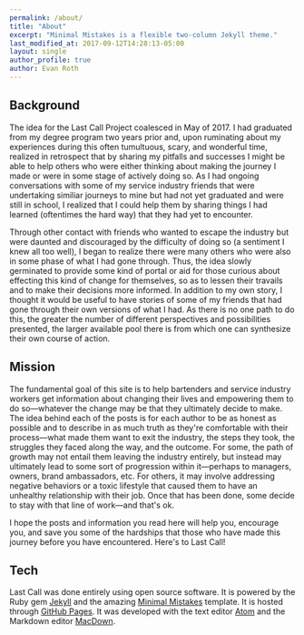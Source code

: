 ```yaml
---
permalink: /about/
title: "About"
excerpt: "Minimal Mistakes is a flexible two-column Jekyll theme."
last_modified_at: 2017-09-12T14:28:13-05:00
layout: single
author_profile: true
author: Evan Roth
---
```

## Background
The idea for the Last Call Project coalesced in May of 2017.  I had graduated from my degree program two years prior and, upon ruminating about my experiences during this often tumultuous, scary, and wonderful time, realized in retrospect that by sharing my pitfalls and successes I might be able to help others who were either thinking about making the journey I made or were in some stage of actively doing so.  As I had ongoing conversations with some of my service industry friends that were undertaking similiar journeys to mine but had not yet graduated and were still in school, I realized that I could help them by sharing things I had learned (oftentimes the hard way) that they had yet to encounter.

Through other contact with friends who wanted to escape the industry but were daunted and discouraged by the difficulty of doing so (a sentiment I knew all too well), I began to realize there were many others who were also in some phase of what I had gone through.  Thus, the idea slowly germinated to provide some kind of portal or aid for those curious about effecting this kind of change for themselves, so as to lessen their travails and to make their decisions more informed.  In addition to my own story, I thought it would be useful to have stories of some of my friends that had gone through their own versions of what I had.  As there is no one path to do this, the greater the number of different perspectives and possibilities presented, the larger available pool there is from which one can synthesize their own course of action.

## Mission
The fundamental goal of this site is to help bartenders and service industry workers get information about changing their lives and empowering them to do so—whatever the change may be that they ultimately decide to make.  The idea behind each of the posts is for each author to be as honest as possible and to describe in as much truth as they're comfortable with their process—what made them want to exit the industry, the steps they took, the struggles they faced along the way, and the outcome.  For some, the path of growth may not entail them leaving the industry entirely, but instead may ultimately lead to some sort of progression within it—perhaps to managers, owners, brand ambassadors, etc.  For others, it may involve addressing negative behaviors or a toxic lifestyle that caused them to have an unhealthy relationship with their job.  Once that has been done, some decide to stay with that line of work—and that's ok.

I hope the posts and information you read here will help you, encourage you, and save you some of the hardships that those who have made this journey before you have encountered.  Here's to Last Call!

## Tech
Last Call was done entirely using open source software.  It is powered by the Ruby gem [Jekyll](https://github.com/jekyll/jekyll) and the amazing [Minimal Mistakes](https://mademistakes.com/work/minimal-mistakes-jekyll-theme/) template.  It is hosted through [GitHub Pages](https://pages.github.com/).  It was developed with the text editor [Atom](https://atom.io/) and the Markdown editor [MacDown](https://macdown.uranusjr.com/).
